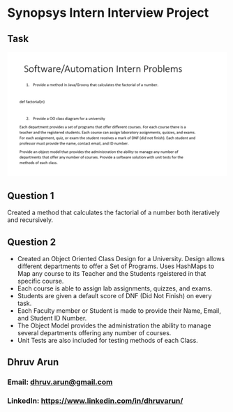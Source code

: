 # Synopsys Intern Interview Project

## Task
![Screenshot](Software-Automation-Intern-Problems.PNG)

## Question 1
Created a method that calculates the factorial of a number both iteratively and recursively.

## Question 2
- Created an Object Oriented Class Design for a University. Design allows different departments to offer a Set of Programs. Uses HashMaps to Map any course to its Teacher and the Students rgeistered in that specific course.
- Each course is able to assign lab assignments, quizzes, and exams.
- Students are given a default score of DNF (Did Not Finish) on every task.
- Each Faculty member or Student is made to provide their Name, Email, and Student ID Number.
- The Object Model provides the administration the ability to manage several departments offering any number of courses. 
- Unit Tests are also included for testing methods of each Class.

## Dhruv Arun
### Email: dhruv.arun@gmail.com
### LinkedIn: https://www.linkedin.com/in/dhruvarun/